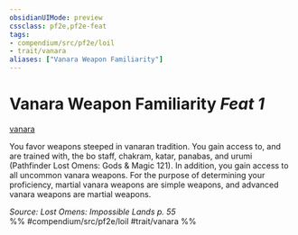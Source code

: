 ```yaml
---
obsidianUIMode: preview
cssclass: pf2e,pf2e-feat
tags:
- compendium/src/pf2e/loil
- trait/vanara
aliases: ["Vanara Weapon Familiarity"]
---
```

# Vanara Weapon Familiarity  *Feat 1*  
[vanara](vanara-loil.md "Vanara Ancestry & Heritage Trait")  


You favor weapons steeped in vanaran tradition. You gain access to, and are trained with, the bo staff, chakram, katar, panabas, and urumi (Pathfinder Lost Omens: Gods & Magic 121). In addition, you gain access to all uncommon vanara weapons. For the purpose of determining your proficiency, martial vanara weapons are simple weapons, and advanced vanara weapons are martial weapons.

*Source: Lost Omens: Impossible Lands p. 55*  
%% #compendium/src/pf2e/loil #trait/vanara %%